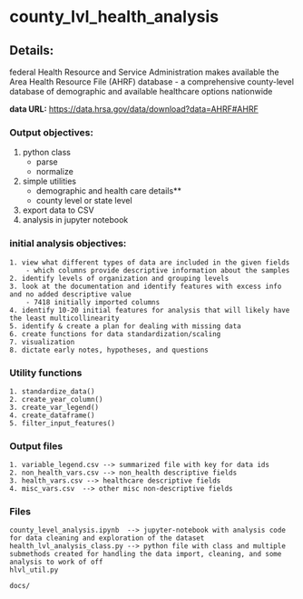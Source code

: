 # county_lvl_health_analysis

## Details:
federal Health Resource and Service Administration makes available the Area Health Resource File (AHRF) database - a comprehensive county-level database of demographic and available healthcare options nationwide

**data URL:** https://data.hrsa.gov/data/download?data=AHRF#AHRF

### Output objectives:
1. python class
    - parse
    - normalize
2. simple utilities
   - demographic and health care details**
    - county level or state level
3. export data to CSV
4. analysis in jupyter notebook

### initial analysis objectives:
    1. view what different types of data are included in the given fields
        - which columns provide descriptive information about the samples
    2. identify levels of organization and grouping levels
    3. look at the documentation and identify features with excess info and no added descriptive value
        - 7418 initially imported columns
    4. identify 10-20 initial features for analysis that will likely have the least multicollinearity
    5. identify & create a plan for dealing with missing data
    6. create functions for data standardization/scaling
    7. visualization
    8. dictate early notes, hypotheses, and questions

### Utility functions
    1. standardize_data()
    2. create_year_column()
    3. create_var_legend()
    4. create_dataframe()
    5. filter_input_features()
    
### Output files
    1. variable_legend.csv --> summarized file with key for data ids 
    2. non_health_vars.csv --> non_health descriptive fields 
    3. health_vars.csv --> healthcare descriptive fields
    4. misc_vars.csv  --> other misc non-descriptive fields

### Files
    county_level_analysis.ipynb  --> jupyter-notebook with analysis code for data cleaning and exploration of the dataset
    health_lvl_analysis_class.py --> python file with class and multiple submethods created for handling the data import, cleaning, and some analysis to work of off
    hlvl_util.py

    docs/
        
